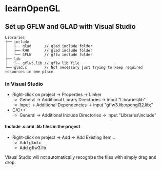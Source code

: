 # learnOpenGL

## Set up GFLW and GLAD with Visual Studio

```
Libraries
├── include
│   ├── glad      // glad include folder
│   ├── KHR       // glad include folder
│   └── GFLW      // gflw include folder
├── lib
│   └── gflw3.lib // gflw lib file
└── glad.c        // Not necessary just trying to keep required resources in one place
```

### In Visual Studio
- Right-click on project -> Properties -> Linker
  - General -> Additional Library Directories -> input "Libraries\lib"
  - Input -> Additional Dependencies -> input "gflw3.lib;opengl32.lib;"
- C/C++
  - General -> Additional Include Directories -> input "Libraries\include"

#### Include .c and .lib files in the project
- Right-click on project -> Add -> Add Existing item...
  - Add glad.c
  - Add gflw3.lib

Visual Studio will not automatically recognize the files with simply drag and drop.
